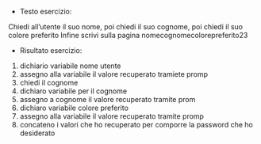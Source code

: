 - Testo esercizio:

Chiedi all’utente il suo nome,
poi chiedi il suo cognome,
poi chiedi il suo colore preferito
Infine scrivi sulla pagina nomecognomecolorepreferito23

- Risultato esercizio:

1. dichiario variabile nome utente
2. assegno alla variabile il valore recuperato tramiete promp
3. chiedi il cognome
4. dichiaro variabile per il cognome
5. assegno a cognome il valore recuperato tramite prom
6. dichiaro variabile colore preferito
7. assegno alla variabile il valore recuperato tramite promp
8. concateno i valori che ho recuperato per comporre la password che ho desiderato
